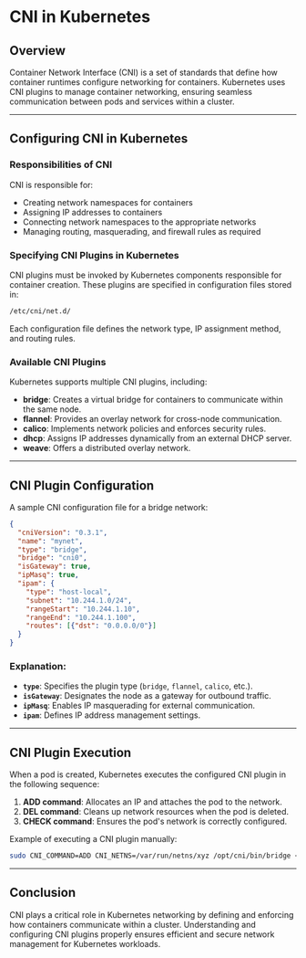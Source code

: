 # CNI in Kubernetes

## Overview
Container Network Interface (CNI) is a set of standards that define how container runtimes configure networking for containers. Kubernetes uses CNI plugins to manage container networking, ensuring seamless communication between pods and services within a cluster.

---

## Configuring CNI in Kubernetes

### Responsibilities of CNI
CNI is responsible for:
- Creating network namespaces for containers
- Assigning IP addresses to containers
- Connecting network namespaces to the appropriate networks
- Managing routing, masquerading, and firewall rules as required

### Specifying CNI Plugins in Kubernetes
CNI plugins must be invoked by Kubernetes components responsible for container creation. These plugins are specified in configuration files stored in:

```bash
/etc/cni/net.d/
```
Each configuration file defines the network type, IP assignment method, and routing rules.

### Available CNI Plugins
Kubernetes supports multiple CNI plugins, including:
- **bridge**: Creates a virtual bridge for containers to communicate within the same node.
- **flannel**: Provides an overlay network for cross-node communication.
- **calico**: Implements network policies and enforces security rules.
- **dhcp**: Assigns IP addresses dynamically from an external DHCP server.
- **weave**: Offers a distributed overlay network.

---

## CNI Plugin Configuration
A sample CNI configuration file for a bridge network:

```json
{
  "cniVersion": "0.3.1",
  "name": "mynet",
  "type": "bridge",
  "bridge": "cni0",
  "isGateway": true,
  "ipMasq": true,
  "ipam": {
    "type": "host-local",
    "subnet": "10.244.1.0/24",
    "rangeStart": "10.244.1.10",
    "rangeEnd": "10.244.1.100",
    "routes": [{"dst": "0.0.0.0/0"}]
  }
}
```

### Explanation:
- **`type`**: Specifies the plugin type (`bridge`, `flannel`, `calico`, etc.).
- **`isGateway`**: Designates the node as a gateway for outbound traffic.
- **`ipMasq`**: Enables IP masquerading for external communication.
- **`ipam`**: Defines IP address management settings.

---

## CNI Plugin Execution
When a pod is created, Kubernetes executes the configured CNI plugin in the following sequence:
1. **ADD command**: Allocates an IP and attaches the pod to the network.
2. **DEL command**: Cleans up network resources when the pod is deleted.
3. **CHECK command**: Ensures the pod's network is correctly configured.

Example of executing a CNI plugin manually:
```bash
sudo CNI_COMMAND=ADD CNI_NETNS=/var/run/netns/xyz /opt/cni/bin/bridge < /etc/cni/net.d/mynet.conf
```

---

## Conclusion
CNI plays a critical role in Kubernetes networking by defining and enforcing how containers communicate within a cluster. Understanding and configuring CNI plugins properly ensures efficient and secure network management for Kubernetes workloads.
